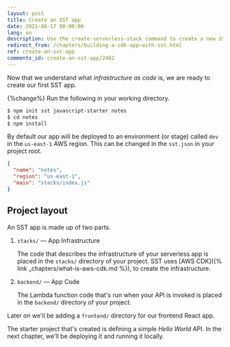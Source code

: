 ```yaml
---
layout: post
title: Create an SST app
date: 2021-08-17 00:00:00
lang: en
description: Use the create-serverless-stack command to create a new SST app in your working directory.
redirect_from: /chapters/building-a-cdk-app-with-sst.html
ref: create-an-sst-app
comments_id: create-an-sst-app/2462
---
```


Now that we understand what _infrastructure as code_ is, we are ready to create our first SST app.

{%change%} Run the following in your working directory.

```bash
$ npm init sst javascript-starter notes
$ cd notes
$ npm install
```

By default our app will be deployed to an environment (or stage) called `dev` in the `us-east-1` AWS region. This can be changed in the `sst.json` in your project root.

```json
{
  "name": "notes",
  "region": "us-east-1",
  "main": "stacks/index.js"
}
```

## Project layout

An SST app is made up of two parts.

1. `stacks/` — App Infrastructure

   The code that describes the infrastructure of your serverless app is placed in the `stacks/` directory of your project. SST uses [AWS CDK]({% link _chapters/what-is-aws-cdk.md %}), to create the infrastructure.

2. `backend/` — App Code

   The Lambda function code that's run when your API is invoked is placed in the `backend/` directory of your project.

Later on we'll be adding a `frontend/` directory for our frontend React app.

The starter project that's created is defining a simple _Hello World_ API. In the next chapter, we'll be deploying it and running it locally.
